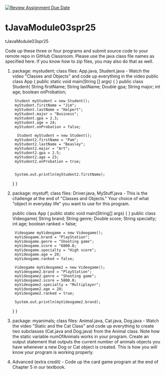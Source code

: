 [![Review Assignment Due Date](https://classroom.github.com/assets/deadline-readme-button-22041afd0340ce965d47ae6ef1cefeee28c7c493a6346c4f15d667ab976d596c.svg)](https://classroom.github.com/a/EV9E9T0q)
# tJavaModule03spr25
tJavaModule03spr25 

Code up these three or four programs and submit source code to your remote repo in GitHub Classroom. Please use the java class file names as specified here. If you know how to zip files, you may also do that as well.

1) package: mystudent; class files: App.java, Student.java - Watch the video "Classes and Objects" and code up everything in the video
public class App {
    public static void main(String [] args) {
}
public class Student{
        String firstName;
        String lastName;
        Double gpa;
        String major;
        int age;
        boolean onProbation;
        
        Student myStudent = new Student(); 
        myStudent.firstName = "Jim";
        myStudent.lastName = "Halpert";
        myStudent.major = "Business";
        myStudent.gpa = 2.3;
        myStudent.age = 24;
        myStudent.onProbation = false;
        
         Student myStudent = new Student(); 
        myStudent2.firstName = "Pam";
        myStudent2.lastName = "Beasley";
        myStudent2.major = "Art";
        myStudent2.gpa = 2.5;
        myStudent2.age = 23;
        myStudent2.onProbation = true;
        
    
        System.out.println(myStudent2.firstName);
    }
}

2) package: mystuff; class files: Driver.java, MyStuff.java - This is the challenge at the end of "Classes and Objects." Your choice of what "object in everyday life" you want to use for this program.

   public class App {
    public static void main(String[] args) {
}
public class Videogame{
        String brand;
        String genre;
        Double score;
        String specialty;
        int age;
        boolean ranked = false;
        
        Videogame myVideogame = new Videogame(); 
        myVideogame.brand = "PlayStation";
        myVideogame.genre = "Shooting game";
        myVideogame.score = "6000.0;
        myVideogame.specialty = "High score";
        myVideogame.age = 20;
        myVideogame.ranked = false;
        
        Videogame myVideogame2 = new Videogame(); 
        myVideogame2.brand = "PlayStation";
        myVideogame2.genre = "Shooting game";
        myVideogame2.score = 5000.0;
        myVideogame2.specialty = "Multiplayer";
        myVideogame2.age = 20;
        myVideogame2.ranked = true;
    
        System.out.println(myVideogame2.brand);
    }
}

3) package: myanimals; class files: Animal.java, Cat.java, Dog.java - Watch the video "Static and the Cat Class" and code up everything to create two subclasses (Cat.java and Dog.java) from the Animal class. Note how the static variable numOfAnimals works in your program. Create an output statement that outputs the current number of animals objects you have whenever a new Dog or Cat object is created. This is how you will know your program is working properly.

4) Advanced (extra credit) - Code up the card game program at the end of Chapter 5 in our textbook.
